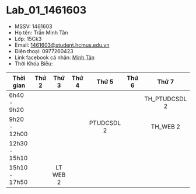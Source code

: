 # Lab_01_1461603
* MSSV: 1461603
* Họ tên: Trần Minh Tân
* Lớp: 15Ck3
* Email: 1461603@student.hcmus.edu.vn
* Điện thoại: 0977260423
* Link facebook cá nhân: [Minh Tân](https://www.facebook.com/tan.tran.7311352)
* Thời Khóa Biểu:

| Thời gian     | Thứ 2         | Thứ 3         | Thứ 4         | Thứ 5         | Thứ 6         | Thứ 7         |
| --------------|:-------------:|:-------------:|:-------------:|:-------------:|:-------------:|:-------------:|
| 6h40 - 9h20   |               |               |               |               |               | TH_PTUDCSDL 2 | 
| 9h20 - 12h00  |               |               |               | PTUDCSDL 2    |               | TH_WEB 2      |
| 12h30 - 15h10 |               |               |               |               |               |               |             
| 15h10 - 17h50 |               |  LT WEB 2     |               |               |               |               |

